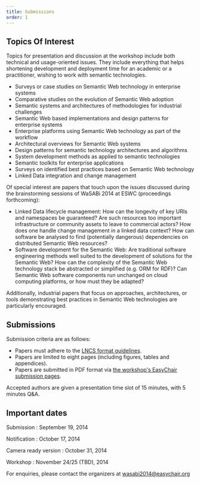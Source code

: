 ```yaml
---
title: Submissions
order: 1
---
```


## Topics Of Interest

Topics for presentation and discussion at the workshop include both technical and usage-oriented issues. They include everything that helps shortening development and deployment time for an academic or a practitioner, wishing to work with semantic technologies.

* Surveys or case studies on Semantic Web technology in enterprise systems
* Comparative studies on the evolution of Semantic Web adoption
* Semantic systems and architectures of methodologies for industrial challenges
* Semantic Web based implementations and design patterns for enterprise systems
* Enterprise platforms using Semantic Web technology as part of the workflow
* Architectural overviews for Semantic Web systems
* Design patterns for semantic technology architectures and algorithms
* System development methods as applied to semantic technologies
* Semantic toolkits for enterprise applications
* Surveys on identified best practices based on Semantic Web technology
* Linked Data integration and change management

Of special interest are papers that touch upon the issues discussed during the brainstorming sessions of WaSABi 2014 at ESWC (proceedings forthcoming): 

* Linked Data lifecycle management: How can the longevity of key URIs and namespaces be guaranteed? Are such resources too important infrastructure or community assets to leave to commercial actors? How does one handle change management in a linked data context? How can software be analysed to find (potentially dangerous) dependencies on distributed Semantic Web resources?
* Software development for the Semantic Web: Are traditional software engineering methods well suited to the development of solutions for the Semantic Web? How can the complexity of the Semantic Web technology stack be abstracted or simplified (e.g. ORM for RDF)? Can Semantic Web software components run unchanged on cloud computing platforms, or how must they be adapted?

Additionally, industrial papers that focus on approaches, architectures, or tools demonstrating best practices in Semantic Web technologies are particularly encouraged.

## Submissions

Submission criteria are as follows:

* Papers must adhere to the [LNCS format guidelines](http://www.springer.com/computer/lncs?SGWID=0-164-6-793341-0).
* Papers are limited to eight pages (including figures, tables and appendices).
* Papers are submitted in PDF format via [the workshop's EasyChair submission pages](https://www.easychair.org/conferences/?conf=wasabi2014). 

Accepted authors are given a presentation time slot of 15 minutes, with 5 minutes Q&A.

## Important dates

Submission
: September 19, 2014

Notification
: October 17, 2014

Camera ready version
: October 31, 2014

Workshop
: November 24/25 (TBD), 2014

For enquiries, please contact the organizers at [wasabi2014@easychair.org](mailto:wasabi2014@easychair.org)
